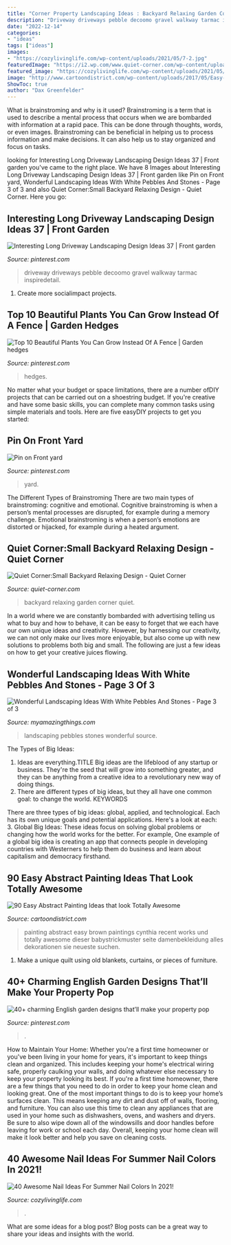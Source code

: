 ```yaml
---
title: "Corner Property Landscaping Ideas : Backyard Relaxing Garden Corner Quiet"
description: "Driveway driveways pebble decoomo gravel walkway tarmac inspiredetail"
date: "2022-12-14"
categories:
- "ideas"
tags: ["ideas"]
images:
- "https://cozylivinglife.com/wp-content/uploads/2021/05/7-2.jpg"
featuredImage: "https://i2.wp.com/www.quiet-corner.com/wp-content/uploads/2016/07/Small-Backyard-Relaxing-Design-13.jpg"
featured_image: "https://cozylivinglife.com/wp-content/uploads/2021/05/7-2.jpg"
image: "http://www.cartoondistrict.com/wp-content/uploads/2017/05/Easy-Abstract-Painting-Ideas35.jpg"
ShowToc: true
author: "Dax Greenfelder"
---
```



What is brainstroming and why is it used?
Brainstroming is a term that is used to describe a mental process that occurs when we are bombarded with information at a rapid pace. This can be done through thoughts, words, or even images. Brainstroming can be beneficial in helping us to process information and make decisions. It can also help us to stay organized and focus on tasks.

	

		
looking for Interesting Long Driveway Landscaping Design Ideas 37 | Front garden you've came to the right place. We have 8 Images about Interesting Long Driveway Landscaping Design Ideas 37 | Front garden like Pin on Front yard, Wonderful Landscaping Ideas With White Pebbles And Stones - Page 3 of 3 and also Quiet Corner:Small Backyard Relaxing Design - Quiet Corner. Here you go:
		
    
## Interesting Long Driveway Landscaping Design Ideas 37 | Front Garden

<img loading=lazy src="https://i.pinimg.com/736x/8f/6c/25/8f6c252daeaf71f9a554c6d08244836d.jpg" onerror="this.onerror=null;this.src='https://tse3.mm.bing.net/th?id=OIP.sZovCg7Hr82Bdm1PDk1PJAHaJ6&amp;pid=15.1';" alt="Interesting Long Driveway Landscaping Design Ideas 37 | Front garden">

_Source: pinterest.com_

>driveway driveways pebble decoomo gravel walkway tarmac inspiredetail. 

	

1. Create more socialimpact projects.

    
## Top 10 Beautiful Plants You Can Grow Instead Of A Fence | Garden Hedges

<img loading=lazy src="https://i.pinimg.com/736x/a0/0a/34/a00a3414f1ea61461c5934565a908d28.jpg" onerror="this.onerror=null;this.src='https://tse1.mm.bing.net/th?id=OIP.agD4m2gK8IE0N6Rodz8KswHaKL&amp;pid=15.1';" alt="Top 10 Beautiful Plants You Can Grow Instead Of A Fence | Garden hedges">

_Source: pinterest.com_

>hedges. 

	

No matter what your budget or space limitations, there are a number ofDIY projects that can be carried out on a shoestring budget. If you're creative and have some basic skills, you can complete many common tasks using simple materials and tools. Here are five easyDIY projects to get you started: 

    
## Pin On Front Yard

<img loading=lazy src="https://i.pinimg.com/736x/f4/96/84/f49684b1f49ccf9b528d011eb1805273.jpg" onerror="this.onerror=null;this.src='https://tse1.mm.bing.net/th?id=OIP.VZb2kpTkGJoJmQUsX9rqQAHaJ3&amp;pid=15.1';" alt="Pin on Front yard">

_Source: pinterest.com_

>yard. 

	

The Different Types of Brainstroming
There are two main types of brainstroming: cognitive and emotional. Cognitive brainstroming is when a person’s mental processes are disrupted, for example during a memory challenge. Emotional brainstroming is when a person’s emotions are distorted or hijacked, for example during a heated argument.

    
## Quiet Corner:Small Backyard Relaxing Design - Quiet Corner

<img loading=lazy src="https://i2.wp.com/www.quiet-corner.com/wp-content/uploads/2016/07/Small-Backyard-Relaxing-Design-13.jpg" onerror="this.onerror=null;this.src='https://tse4.mm.bing.net/th?id=OIP.EjxFl_LuUZTFGxhyMwXnIAHaKn&amp;pid=15.1';" alt="Quiet Corner:Small Backyard Relaxing Design - Quiet Corner">

_Source: quiet-corner.com_

>backyard relaxing garden corner quiet. 

	

In a world where we are constantly bombarded with advertising telling us what to buy and how to behave, it can be easy to forget that we each have our own unique ideas and creativity. However, by harnessing our creativity, we can not only make our lives more enjoyable, but also come up with new solutions to problems both big and small. The following are just a few ideas on how to get your creative juices flowing.

    
## Wonderful Landscaping Ideas With White Pebbles And Stones - Page 3 Of 3

<img loading=lazy src="http://myamazingthings.com/wp-content/uploads/2017/03/white-and-green-683x1024.jpg" onerror="this.onerror=null;this.src='https://tse2.mm.bing.net/th?id=OIP.C_v8fuHvfLm0B6OMGdkq0QHaLG&amp;pid=15.1';" alt="Wonderful Landscaping Ideas With White Pebbles And Stones - Page 3 of 3">

_Source: myamazingthings.com_

>landscaping pebbles stones wonderful source. 

	

The Types of Big Ideas:
1. Ideas are everything.TITLE
Big ideas are the lifeblood of any startup or business. They're the seed that will grow into something greater, and they can be anything from a creative idea to a revolutionary new way of doing things.
2. There are different types of big ideas, but they all have one common goal: to change the world. KEYWORDS

There are three types of big ideas: global, applied, and technological. Each has its own unique goals and potential applications. Here's a look at each: 
3. Global Big Ideas: These ideas focus on solving global problems or changing how the world works for the better. For example, One example of a global big idea is creating an app that connects people in developing countries with Westerners to help them do business and learn about capitalism and democracy firsthand. 

    
## 90 Easy Abstract Painting Ideas That Look Totally Awesome

<img loading=lazy src="http://www.cartoondistrict.com/wp-content/uploads/2017/05/Easy-Abstract-Painting-Ideas35.jpg" onerror="this.onerror=null;this.src='https://tse4.mm.bing.net/th?id=OIP.-pQmBAbSIcILBbob1SbTJwHaKE&amp;pid=15.1';" alt="90 Easy Abstract Painting Ideas that look Totally Awesome">

_Source: cartoondistrict.com_

>painting abstract easy brown paintings cynthia recent works und totally awesome dieser babystrickmuster seite damenbekleidung alles dekorationen sie neueste suchen. 

	

1. Make a unique quilt using old blankets, curtains, or pieces of furniture.

    
## 40+ Charming English Garden Designs That’ll Make Your Property Pop

<img loading=lazy src="https://i.pinimg.com/736x/bc/f9/94/bcf9943e98dc241ec1150e457bde39c4.jpg" onerror="this.onerror=null;this.src='https://tse2.mm.bing.net/th?id=OIP.W4C56JSckdjwNGGqZPiKIAHaJ2&amp;pid=15.1';" alt="40+ charming English garden designs that’ll make your property pop">

_Source: pinterest.com_

>. 

	

How to Maintain Your Home: Whether you're a first time homeowner or you've been living in your home for years, it's important to keep things clean and organized. This includes keeping your home's electrical wiring safe, properly caulking your walls, and doing whatever else necessary to keep your property looking its best.
If you're a first time homeowner, there are a few things that you need to do in order to keep your home clean and looking great. One of the most important things to do is to keep your home’s surfaces clean. This means keeping any dirt and dust off of walls, flooring, and furniture. You can also use this time to clean any appliances that are used in your home such as dishwashers, ovens, and washers and dryers. Be sure to also wipe down all of the windowsills and door handles before leaving for work or school each day. Overall, keeping your home clean will make it look better and help you save on cleaning costs.

    
## 40 Awesome Nail Ideas For Summer Nail Colors In 2021!

<img loading=lazy src="https://cozylivinglife.com/wp-content/uploads/2021/05/7-2.jpg" onerror="this.onerror=null;this.src='https://tse3.mm.bing.net/th?id=OIP.IHZM-9TnvknLfhMSd94zuAHaLH&amp;pid=15.1';" alt="40 Awesome Nail Ideas For Summer Nail Colors In 2021!">

_Source: cozylivinglife.com_

>. 

	

What are some ideas for a blog post?
Blog posts can be a great way to share your ideas and insights with the world.

